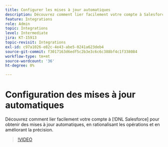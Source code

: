 ```yaml
---
title: Configurer les mises à jour automatiques
description: Découvrez comment lier facilement votre compte à Salesforce pour obtenir des mises à jour automatiques
feature: Integrations
role: Admin
topic: Integrations
level: Intermediate
jira: KT-15913
topic-revisit: Integrations
exl-id: c97a1026-e82c-4e43-abe5-0241a623deb4
source-git-commit: f3017163d6edf5c2b3e3c6c6c388bf4c1f338084
workflow-type: tm+mt
source-wordcount: '36'
ht-degree: 0%

---
```


# Configuration des mises à jour automatiques

Découvrez comment lier facilement votre compte à [!DNL Salesforce] pour obtenir des mises à jour automatiques, en rationalisant les opérations et en améliorant la précision.

>[!VIDEO](https://video.tv.adobe.com/v/3432775?quality=12&learn=on&hidetitle=true)
